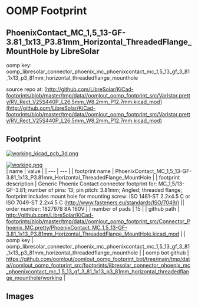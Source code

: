 # OOMP Footprint  
## PhoenixContact_MC_1,5_13-GF-3.81_1x13_P3.81mm_Horizontal_ThreadedFlange_MountHole  by LibreSolar  
  
oomp key: oomp_libresolar_connector_phoenix_mc_phoenixcontact_mc_1,5_13_gf_3_81_1x13_p3_81mm_horizontal_threadedflange_mounthole  
  
source repo at: [http://github.com/LibreSolar/KiCad-footprints/blob/master/tmp/data//oomlout_oomp_footprint_src/Varistor.pretty/RV_Rect_V25S440P_L26.5mm_W8.2mm_P12.7mm.kicad_mod](http://github.com/LibreSolar/KiCad-footprints/blob/master/tmp/data//oomlout_oomp_footprint_src/Varistor.pretty/RV_Rect_V25S440P_L26.5mm_W8.2mm_P12.7mm.kicad_mod)  
## Footprint  
  
[![working_kicad_pcb_3d.png](working_kicad_pcb_3d_600.png)](working_kicad_pcb_3d.png)  
  
[![working.png](working_600.png)](working.png)  
| name | value | 
| --- | --- | 
| footprint name | PhoenixContact_MC_1,5_13-GF-3.81_1x13_P3.81mm_Horizontal_ThreadedFlange_MountHole | 
| footprint description | Generic Phoenix Contact connector footprint for: MC_1,5/13-GF-3.81; number of pins: 13; pin pitch: 3.81mm; Angled; threaded flange; footprint includes mount hole for mounting screw: ISO 1481-ST 2.2x4.5 C or ISO 7049-ST 2.2x4.5 C (http://www.fasteners.eu/standards/ISO/7049/) || order number: 1827978 8A 160V | 
| number of pads | 15 | 
| github path | http://github.com/LibreSolar/KiCad-footprints/blob/master/tmp/data//oomlout_oomp_footprint_src/Connector_Phoenix_MC.pretty/PhoenixContact_MC_1,5_13-GF-3.81_1x13_P3.81mm_Horizontal_ThreadedFlange_MountHole.kicad_mod | 
| oomp key | oomp_libresolar_connector_phoenix_mc_phoenixcontact_mc_1,5_13_gf_3_81_1x13_p3_81mm_horizontal_threadedflange_mounthole | 
| oomp bot github | https://github.com/oomlout/oomlout_oomp_footprint_bot/tree/main/tmp/data//oomlout_oomp_footprint_src/footprints/libresolar_connector_phoenix_mc_phoenixcontact_mc_1,5_13_gf_3_81_1x13_p3_81mm_horizontal_threadedflange_mounthole/working | 
## Images  
